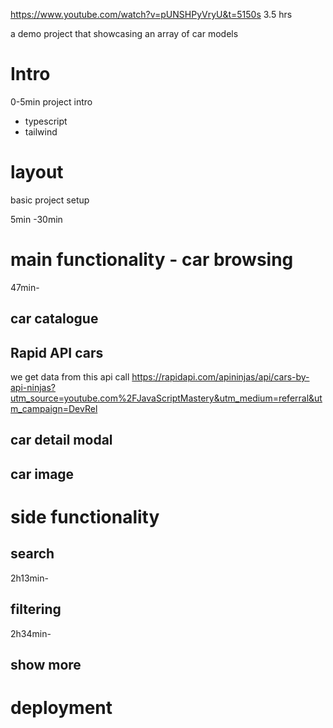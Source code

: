 https://www.youtube.com/watch?v=pUNSHPyVryU&t=5150s
3.5 hrs 

a demo project that showcasing an array of car models 


# Intro
0-5min
project intro

+ typescript
+ tailwind










# layout 

basic project setup

5min -30min



# main functionality - car browsing
47min-



## car catalogue





## Rapid API cars
we get data from this api call https://rapidapi.com/apininjas/api/cars-by-api-ninjas?utm_source=youtube.com%2FJavaScriptMastery&utm_medium=referral&utm_campaign=DevRel





## car detail modal







## car image


# side functionality

## search
2h13min-

## filtering
2h34min-

## show more



# deployment